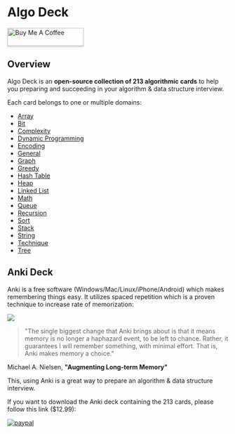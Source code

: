 # Algo Deck

<a href="https://www.buymeacoffee.com/9b63kwt" target="_blank"><img src="https://www.buymeacoffee.com/assets/img/custom_images/orange_img.png" alt="Buy Me A Coffee" style="height: 41px !important;width: 174px !important;box-shadow: 0px 3px 2px 0px rgba(190, 190, 190, 0.5) !important;-webkit-box-shadow: 0px 3px 2px 0px rgba(190, 190, 190, 0.5) !important;" ></a>

## Overview

Algo Deck is an **open-source collection of 213 algorithmic cards** to help you preparing and succeeding in your algorithm & data structure interview.

Each card belongs to one or multiple domains:
- [Array](array.md)
- [Bit](bit.md)
- [Complexity](complexity.md)
- [Dynamic Programming](dynamicprogramming.md)
- [Encoding](encoding.md)
- [General](general.md)
- [Graph](graph.md)
- [Greedy](greedy.md)
- [Hash Table](hashtable.md)
- [Heap](heap.md)
- [Linked List](linkedlist.md)
- [Math](match.md)
- [Queue](queue.md)
- [Recursion](recursion.md)
- [Sort](sort.md)
- [Stack](stack.md)
- [String](string.md)
- [Technique](technique.md)
- [Tree](tree.md)

## Anki Deck

Anki is a free software (Windows/Mac/Linux/iPhone/Android) which makes remembering things easy. It utilizes spaced repetition which is a proven technique to increase rate of memorization:  

[![](http://img.youtube.com/vi/-uMMRjrzPmE/0.jpg)](http://www.youtube.com/watch?v=-uMMRjrzPmE "Spaced Repetition: The most powerful study technique")

> "The single biggest change that Anki brings about is that it means memory is no longer a haphazard event, to be left to chance. Rather, it guarantees I will remember something, with minimal effort. That is, Anki makes memory a choice."

Michael A. Nielsen, **"Augmenting Long-term Memory"**

This, using Anki is a great way to prepare an algorithm & data structure interview. 

If you want to download the Anki deck containing the 213 cards, please follow this link ($12.99):

[![paypal](https://www.paypalobjects.com/en_US/i/btn/btn_buynowCC_LG.gif)](https://www.paypal.com/cgi-bin/webscr?cmd=_s-xclick&hosted_button_id=W4QQBV8VB4KZ8)